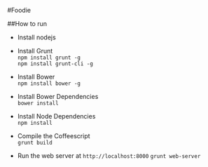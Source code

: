 #Foodie

##How to run
* Install nodejs

* Install Grunt  
`npm install grunt -g`  
`npm install grunt-cli -g`

* Install Bower  
`npm install bower -g`

* Install Bower Dependencies  
`bower install`

* Install Node Dependencies  
`npm install`

* Compile the Coffeescript  
`grunt build`

* Run the web server at `http://localhost:8000`
`grunt web-server`